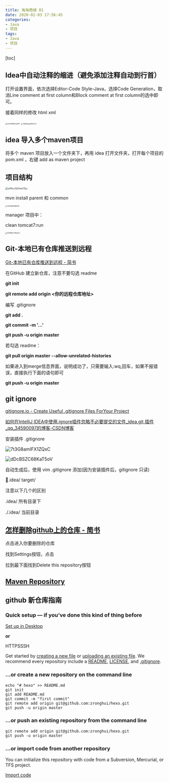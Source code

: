 ```yaml
---
title: 淘淘商城 01
date: 2020-02-03 17:56:45
categories:
- Java
- 项目
tags:
- Java
- 项目
---
```


[toc]

<!--more-->



## Idea中自动注释的缩进（避免添加注释自动到行首）

打开设置界面，依次选择Editor-Code Style-Java，选择Code Generation，取消Line comment at first column和Block comment at first column的选中即可。

接着同样的修改 html xml

<img src="https://i.loli.net/2020/02/03/HoFQ4NR2lvjdUIP.png" alt="HoFQ4NR2lvjdUIP" style="zoom: 33%;" />

<img src="https://i.loli.net/2020/02/03/YjsMZpguA6ktCUd.png" alt="YjsMZpguA6ktCUd" style="zoom:33%;" />



## idea 导入多个maven项目

将多个 maven 项目放入一个文件夹下，再用 idea 打开文件夹，打开每个项目的 pom.xml ，右键 add as maven project

## 项目结构

<img src="https://i.loli.net/2020/02/04/oHftcvOjVhwCGLy.png" alt="oHftcvOjVhwCGLy" style="zoom: 50%;" />

mvn install parent 和 common

<img src="https://i.loli.net/2020/02/04/7IsYlp8At5MNz1K.png" alt="7IsYlp8At5MNz1K" style="zoom: 33%;" />

manager 项目中：

 clean tomcat7:run

<img src="https://i.loli.net/2020/02/04/1F5M9pYu78bj2oV.png" alt="1F5M9pYu78bj2oV" style="zoom: 33%;" />



## Git-本地已有仓库推送到远程

[Git-本地已有仓库推送到远程 - 简书](https://www.jianshu.com/p/53f7c7c75d72)

在GitHub 建立新仓库，注意不要勾选 readme



**git init**

**git remote add origin <你的远程仓库地址>**

编写 .gitignore

**git add .**

**git commit -m '...'**

**git push -u origin master** 



若勾选 readme：

**git pull origin master --allow-unrelated-histories**

如果进入到merge信息界面，说明成功了，只需要输入:wq,回车，如果不报错误，直接执行下面的语句即可

**git push -u origin master** 

## git ignore 

[gitignore.io - Create Useful .gitignore Files ForYour Project](https://gitignore.io/)

[如何在IntelliJ IDEA中使用.ignore插件忽略不必要提交的文件_idea,git,插件_qq_34590097的博客-CSDN博客](https://blog.csdn.net/qq_34590097/article/details/56284935)

安装插件 .gitignore

![7t3G8amIFX1ZQxC](https://i.loli.net/2020/02/04/7t3G8amIFX1ZQxC.png)

![dDcBSZC68KaT5oV](https://i.loli.net/2020/02/04/dDcBSZC68KaT5oV.png)

自动生成后，使用 vim .gitignore 添加(因为安装插件后，gitignore 只读)

.idea/
target/

注意以下几个的区别

.idea/  所有目录下

./.idea/ 当前目录

## [怎样删除github上的仓库 - 简书](https://www.jianshu.com/p/a2cf6ce1dfbc)

点击进入你要删除的仓库

找到Settings按钮，点击

拉到最下面找到Delete this repository按钮



## [Maven Repository](https://mvnrepository.com)



## github 新仓库指南

### **Quick setup** — if you’ve done this kind of thing before

[ Set up in Desktop](x-github-client://openRepo/https://github.com/zronghui/hexo)

**or**

HTTPSSSH

Get started by [creating a new file](https://github.com/zronghui/hexo/new/master) or [uploading an existing file](https://github.com/zronghui/hexo/upload). We recommend every repository include a [README](https://github.com/zronghui/hexo/new/master?readme=1), [LICENSE](https://github.com/zronghui/hexo/new/master?filename=LICENSE.md), and [.gitignore](https://github.com/zronghui/hexo/new/master?filename=.gitignore).

### …or create a new repository on the command line



```
echo "# hexo" >> README.md
git init
git add README.md
git commit -m "first commit"
git remote add origin git@github.com:zronghui/hexo.git
git push -u origin master
```

### …or push an existing repository from the command line



```
git remote add origin git@github.com:zronghui/hexo.git
git push -u origin master
```

### …or import code from another repository

You can initialize this repository with code from a Subversion, Mercurial, or TFS project.

[Import code](https://github.com/zronghui/hexo/import)